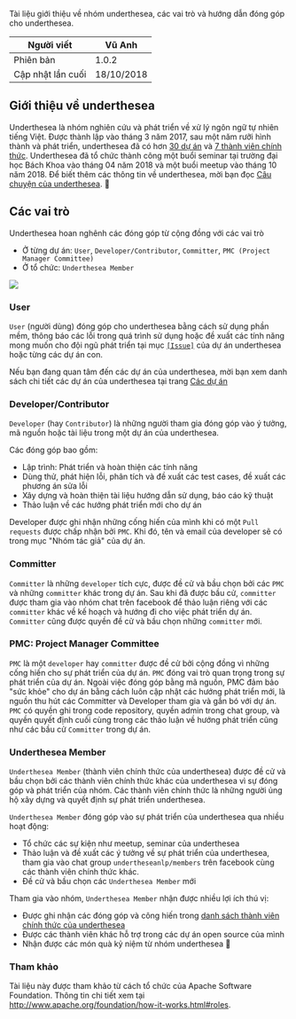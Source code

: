 Tài liệu giới thiệu về nhóm underthesea, các vai trò và hướng dẫn đóng góp cho underthesea.

| Người viết        | Vũ Anh     |
|-------------------|------------|
| Phiên bản         | 1.0.2      |
| Cập nhật lần cuối | 18/10/2018 |

## Giới thiệu về underthesea

Underthesea là nhóm nghiên cứu và phát triển về xử lý ngôn ngữ tự nhiên tiếng Việt. Được thành lập vào tháng 3 năm 2017, sau một năm rưỡi hình thành và phát triển, underthesea đã có hơn [30 dự án](https://github.com/undertheseanlp) và [7 thành viên chính thức](https://github.com/undertheseanlp/underthesea/wiki/Danh-sách-thành-viên). Underthesea đã tổ chức thành công một buổi seminar tại trường đại học Bách Khoa vào tháng 04 năm 2018 và một buổi meetup vào tháng 10 năm 2018. Để biết thêm các thông tin về underthesea, mời bạn đọc [Câu chuyện của underthesea](https://github.com/undertheseanlp/underthesea/wiki/Câu-chuyện-của-underthesea).

## Các vai trò 

Underthesea hoan nghênh các đóng góp từ cộng đồng với các vai trò

* Ở từng dự án: `User`, `Developer/Contributor`, `Committer`, `PMC (Project Manager Committee)`
* Ở tổ chức: `Underthesea Member`

![](https://i.imgur.com/hMcWUQQ.png)

### User 

`User` (người dùng) đóng góp cho underthesea bằng cách sử dụng phần mềm, thông báo các lỗi trong quá trình sử dụng hoặc đề xuất các tính năng mong muốn cho đội ngũ phát triển tại mục [`[Issue]`](https://github.com/undertheseanlp/underthesea/issues) của dự án underthesea hoặc từng các dự án con.

Nếu bạn đang quan tâm đến các dự án của underthesea, mời bạn xem danh sách chi tiết các dự án của underthesea tại trang [Các dự án](https://github.com/undertheseanlp/underthesea/wiki/Các-dự-án)

### Developer/Contributor 

`Developer` (hay `Contributor`) là những người tham gia đóng góp vào ý tưởng, mã nguồn hoặc tài liệu trong một dự án của underthesea.

Các đóng góp bao gồm:

* Lập trình: Phát triển và hoàn thiện các tính năng
* Dùng thử, phát hiện lỗi, phân tích và đề xuất các test cases, đề xuất các phương án sửa lỗi
* Xây dựng và hoàn thiện tài liệu hướng dẫn sử dụng, báo cáo kỹ thuật
* Thảo luận về các hướng phát triển mới cho dự án

Developer được ghi nhận những cống hiến của mình khi có một `Pull requests` được chấp nhận bởi `PMC`. Khi đó, tên và email của developer sẽ có trong mục "Nhóm tác giả" của dự án.

### Committer

`Committer` là những `developer` tích cực, được đề cử và bầu chọn bởi các `PMC` và những `committer` khác trong dự án.
Sau khi đã được bầu cử, `committer` được tham gia vào nhóm chat trên facebook để thảo luận riêng với các `committer` khác về kế hoạch và hướng đi cho việc phát triển dự án.
`Committer` cũng được quyền đề cử và bầu chọn những `committer` mới.

### PMC: Project Manager Committee

`PMC` là một `developer` hay `committer` được đề cử bởi cộng đồng vì những cống hiến cho sự phát triển của dự án.
`PMC` đóng vai trò quan trọng trong sự phát triển của dự án. Ngoài việc đóng góp bằng mã nguồn, PMC đảm bảo "sức khỏe" cho dự án bằng cách luôn cập nhật các hướng phát triển mới, là nguồn thu hút các Committer và Developer tham gia và gắn bó với dự án.
`PMC` có quyền ghi trong code repository, quyền admin trong chat group, và quyền quyết định cuối cùng trong các thảo luận về hướng phát triển cũng như các bầu cử `Committer` trong dự án. 

### Underthesea Member

`Underthesea Member` (thành viên chính thức của underthesea) được đề cử và bầu chọn bởi các thành viên chính thức khác của underthesea vì sự đóng góp và phát triển của nhóm. Các thành viên chính thức là những người ủng hộ xây dựng và quyết định sự phát triển underthesea.

`Underthesea Member` đóng góp vào sự phát triển của underthesea qua nhiều hoạt động:

* Tổ chức các sự kiện như meetup, seminar của underthesea
* Thảo luận và đề xuất các ý tưởng về sự phát triển của underthesea, tham gia vào chat group `undertheseanlp/members` trên facebook cùng các thành viên chính thức khác.
* Đề cử và bầu chọn các `Underthesea Member` mới

Tham gia vào nhóm, `Underthesea Member` nhận được nhiều lợi ích thú vị:

* Được ghi nhận các đóng góp và công hiến trong [danh sách thành viên chính thức của underthesea](https://github.com/undertheseanlp/underthesea/wiki/Danh-s%C3%A1ch-th%C3%A0nh-vi%C3%AAn)
* Được các thành viên khác hỗ trợ trong các dự án open source của mình
* Nhận được các món quà kỷ niệm từ nhóm underthesea

### Tham khảo

Tài liệu này được tham khảo từ cách tổ chức của Apache Software Foundation. Thông tin chi tiết xem tại http://www.apache.org/foundation/how-it-works.html#roles.